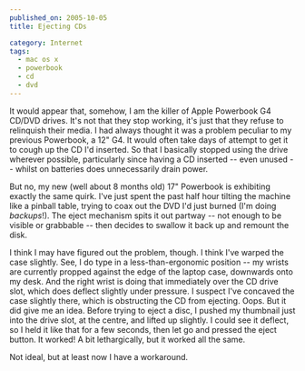 ```yaml
---
published_on: 2005-10-05
title: Ejecting CDs

category: Internet
tags:
  - mac os x
  - powerbook
  - cd
  - dvd
---
```

It would appear that, somehow, I am the killer of Apple Powerbook G4 CD/DVD drives.  It's not that they stop working, it's just that they refuse to relinquish their media.  I had always thought it was a problem peculiar to my previous Powerbook, a 12" G4.  It would often take days of attempt to get it to cough up the CD I'd inserted.  So that I basically stopped using the drive wherever possible, particularly since having a CD inserted -- even unused -- whilst on batteries does unnecessarily drain power.

But no, my new (well about 8 months old) 17" Powerbook is exhibiting exactly the same quirk.  I've just spent the past half hour tilting the machine like a pinball table, trying to coax out the DVD I'd just burned (I'm doing <em>backups</em>!).  The eject mechanism spits it out partway -- not enough to be visible or grabbable -- then decides to swallow it back up and remount the disk.

I think I may have figured out the problem, though.  I think I've warped the case slightly.  See, I do type in a less-than-ergonomic position -- my wrists are currently propped against the edge of the laptop case, downwards onto my desk.  And the right wrist is doing that immediately over the CD drive slot, which does deflect slightly under pressure.  I suspect I've concaved the case slightly there, which is obstructing the CD from ejecting.  Oops.  But it did give me an idea.  Before trying to eject a disc, I pushed my thumbnail just into the drive slot, at the centre, and lifted up slightly.  I could see it deflect, so I held it like that for a few seconds, then let go and pressed the eject button.  It worked!  A bit lethargically, but it worked all the same.

Not ideal, but at least now I have a workaround.
